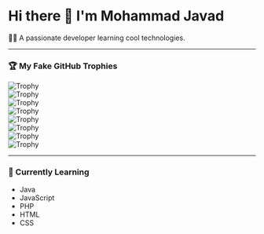 # Hi there 👋 I'm Mohammad Javad  

👨‍💻 A passionate developer learning cool technologies.  

---

### 🏆 My Fake GitHub Trophies
![Trophy](https://img.shields.io/badge/Trophy-1-yellow?style=flat-square)  
![Trophy](https://img.shields.io/badge/Trophy-2-orange?style=flat-square)  
![Trophy](https://img.shields.io/badge/Trophy-3-red?style=flat-square)  
![Trophy](https://img.shields.io/badge/Trophy-4-purple?style=flat-square)  
![Trophy](https://img.shields.io/badge/Trophy-5-pink?style=flat-square)  
![Trophy](https://img.shields.io/badge/Trophy-6-blue?style=flat-square)  
![Trophy](https://img.shields.io/badge/Trophy-7-green?style=flat-square)  
![Trophy](https://img.shields.io/badge/Trophy-8-cyan?style=flat-square)  

---

### 🌱 Currently Learning
- Java  
- JavaScript  
- PHP  
- HTML  
- CSS  
